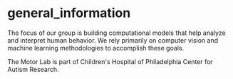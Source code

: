 # general_information

The focus of our group is building computational models that help analyze and interpret human behavior. We rely primarily on computer vision and machine learning methodologies to accomplish these goals.

The Motor Lab is part of Children's Hospital of Philadelphia Center for Autism Research. 
